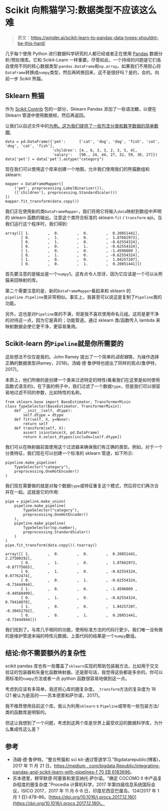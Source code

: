 # Scikit 向熊猫学习:数据类型不应该这么难

> 原文：<https://winder.ai/scikit-learn-to-pandas-data-types-shouldnt-be-this-hard/>

几乎每个使用 Python 进行数据科学研究的人都已经或者正在使用 [Pandas](https://pandas.pydata.org/) 数据分析/预处理库。它和 Scikit-Learn 一样重要。尽管如此，一个持续的问题是它们各自使用不同的核心数据类型:`pandas.DataFrame`和`np.array`。如果我们不用担心将`DataFrame`转换成`numpy`类型，然后再转换回来，这不是很好吗？是的，会的。向前一步 Scikit 熊猫。

## Sklearn 熊猫

作为 [Scikit Contrib](https://github.com/scikit-learn-contrib/scikit-learn-contrib/blob/master/README.md) 包的一部分，Sklearn Pandas 添加了一些语法糖，以便在 Sklearn 管道中使用数据帧，然后再返回。

让我们以自述文件中的[为例。这为我们提供了一些包含分类和数字数据的简单数据:](https://github.com/scikit-learn-contrib/sklearn-pandas#load-some-data)

```
data = pd.DataFrame({'pet':      ['cat', 'dog', 'dog', 'fish', 'cat', 'dog', 'cat', 'fish'],
                     'children': [4., 6, 3, 3, 2, 3, 5, 4],
                     'salary':   [90., 24, 44, 27, 32, 59, 36, 27]})
data['pet'] = data['pet'].astype("category") 
```

现在我们可以使用这个库来创建一个地图，允许我们使用我们的熊猫数组和 sklearn:

```
mapper = DataFrameMapper([
    ('pet', preprocessing.LabelBinarizer()),
    (['children'], preprocessing.StandardScaler())
])
mapper.fit_transform(data.copy()) 
```

我们正在使用新的类`DataFrameMapper`，我们将用它将输入`data`映射到数组中声明的 sklearn 函数的输出。注意这个类符合标准的 sklearn `fit` / `transform` api。当我们运行这个程序时，我们得到:

```
array([[ 1.        ,  0.        ,  0.        ,  0.20851441],
       [ 0.        ,  1.        ,  0.        ,  1.87662973],
       [ 0.        ,  1.        ,  0.        , -0.62554324],
       [ 0.        ,  0.        ,  1.        , -0.62554324],
       [ 1.        ,  0.        ,  0.        , -1.4596009 ],
       [ 0.        ,  1.        ,  0.        , -0.62554324],
       [ 1.        ,  0.        ,  0.        ,  1.04257207],
       [ 0.        ,  0.        ,  1.        ,  0.20851441]]) 
```

首先要注意的是输出是一个`numpy`1。这有点令人惊讶，因为它应该是一个可以从熊猫来回映射的库。

第二个需要注意的是，新的`DataFrameMapper`看起来和 sklearn 的`pipeline.Pipeline`类非常相似。事实上，我甚至可以说这是复制了`Pipeline`类的功能。

另外，这也是对`Pipeline`类的不满，但是我不喜欢使用命名元组。这将是更干净的对待这一点，因为它是真的；功能管道。通过 sklearn 类/函数传入 lambda 来映射数据会使它更干净，更容易重用。

## Scikit-learn 的`Pipeline`就是你所需要的

这些想法不仅仅是我的。John Ramey 提出了一个简单的*适配器*类，为操作选择正确的数据类型(Ramey，2018)。汤姆·德·鲁伊特也提出了同样的观点(鲁伊特，2017)。

本质上，他们所做的是创建一个类来过滤特定的特性(看看我们在这里是如何使用函数式语言的)。在下面的例子中，我们过滤了一个数据`type`，但是我们可以很容易地过滤不同的参数，比如特性的名称。

```
from sklearn.base import BaseEstimator, TransformerMixin
class TypeSelector(BaseEstimator, TransformerMixin):
    def __init__(self, dtype):
        self.dtype = dtype
    def fit(self, X, y=None):
        return self
    def transform(self, X):
        assert isinstance(X, pd.DataFrame)
        return X.select_dtypes(include=[self.dtype]) 
```

我们可以在映射器前面使用这个过滤器来确保我们有正确的类型。例如，对于一个分类特征，我们现在可以创建一个标准的 sklearn 管道，如下所示:

```
pipeline.make_pipeline(
    TypeSelector("category"),
    preprocessing.OneHotEncoder()
) 
```

我们现在需要做的就是对每个数据`type`或特征重复这个模式，然后将它们再次合并在一起。这就是它的作用:

```
pipe = pipeline.make_union(
    pipeline.make_pipeline(
        TypeSelector("category"),
        preprocessing.OneHotEncoder()
    ),
    pipeline.make_pipeline(
        TypeSelector(np.number),
        preprocessing.StandardScaler()
    )
)
pipe.fit_transform(data.copy()).toarray() 
```

```
array([[ 1.        ,  0.        ,  0.        ,  0.20851441,  2.27500192],
       [ 0.        ,  1.        ,  0.        ,  1.87662973, -0.87775665],
       [ 0.        ,  1.        ,  0.        , -0.62554324,  0.07762474],
       [ 0.        ,  0.        ,  1.        , -0.62554324, -0.73444944],
       [ 1.        ,  0.        ,  0.        , -1.4596009 , -0.49560409],
       [ 0.        ,  1.        ,  0.        , -0.62554324,  0.79416078],
       [ 1.        ,  0.        ,  0.        ,  1.04257207, -0.30452782],
       [ 0.        ,  0.        ,  1.        ,  0.20851441, -0.73444944]]) 
```

我们找到了。与库几乎相同的功能，使用标准方法的代码行更少。我们唯一没有做的是维护管道末端的特性元数据。上面代码的结果是一个`numpy`数组。

## 结论:你不需要额外的复杂性

scikit pandas 库也有一些覆盖了`sklearn`实现的帮助包装器方法，比如用于交叉验证的包装器和矢量化函数映射器。还是那句话，我觉得这些都是多余的。你可以用标准的`numpy`方法或者一点 python 函数很容易地做到这一点。

考虑到应该有多简单，我还担心库的圈复杂度。`_transform`方法的复杂度为 18 (21 被认为是高的——苏本德里和萨尔诺，2017)。

我不推荐使用目前这个库。我认为利用`sklearn` s `Pipeline`或带有一些包装方法/类的函数库是明智的。

但这让我想到了一个问题，考虑到这两个库是世界上最受欢迎的数据科学库，为什么集成性这么差？

## 参考

*   汤姆·德·鲁伊特。"整合熊猫和 sci kit-通过管道学习."Bigdatarepublic(博客)，2017 年 11 月 21 日。[https://medium . com/bigdata Republic/integrating-pandas-and-scikit-learn-with-pipelines-f 70 EB 6183696](https://medium.com/bigdatarepublic/integrating-pandas-and-scikit-learn-with-pipelines-f70eb6183696)。
*   苏本德里，穆罕默德·阿塞普和里亚纳托·萨尔诺。"确定 COCOMO II 中产品复杂程度的圈复杂度."Procedia 计算机科学，2017 年第四届信息系统国际会议，ISICO 2017，2017 年 11 月 6-8 日，印度尼西亚巴厘岛，124(2017 年 1 月 1 日):478–86。[https://doi.org/10.1016/j.procs.2017.12.180](https://doi.org/10.1016/j.procs.2017.12.180)。